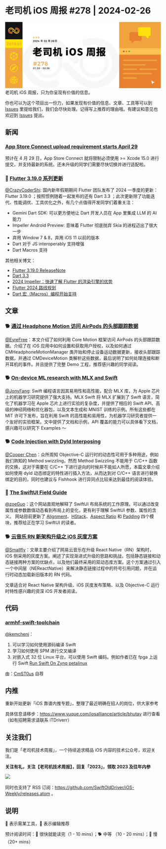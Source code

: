 # 老司机 iOS 周报 #278 | 2024-02-26

![ios-weekly](https://github.com/SwiftOldDriver/iOS-Weekly/blob/master/assets/weekly-header/278.jpg?raw=true)
老司机 iOS 周报，只为你呈现有价值的信息。

你也可以为这个项目出一份力，如果发现有价值的信息、文章、工具等可以到 [Issues](https://github.com/SwiftOldDriver/iOS-Weekly/issues) 里提给我们，我们会尽快处理。记得写上推荐的理由哦。有建议和意见也欢迎到 [Issues](https://github.com/SwiftOldDriver/iOS-Weekly/issues) 提出。

## 新闻

### [App Store Connect upload requirement starts April 29](https://developer.apple.com/news/?id=fxu2qp7b)

预计在 4 月 29 日，App Store Connect 就将限制必须使用 >= Xcode 15.0 进行提交，并支持最新的系统。还未升级的同学们需要尽快切换并进行适配啦。

### 🐢 [Flutter 3.19.0 系列更新](https://mp.weixin.qq.com/s/JRdT4vJutvNZ66uqqjYEPg)

[@CrazyCoderShi](https://github.com/CrazyCoderShi): 国内新年假期期间 Flutter 团队发布了 2024 一季度的更新：Flutter 3.19.0 ；按照惯例随着一起发布的还有 Dart 3.3 ；此次更新除了功能迭代、性能调优、工具优化之外，有几个点值得开发同学们着重关注：

- Gemini Dart SDK: 可以更方便地让 Dart 开发人员在 App 里集成 LLM 的 AI 能力
- Impeller Android Preview: 意味着 Flutter 彻底抛弃 Skia 的进程迈出了很大一步
- 弃用 Window 7 & 8，弃用 iOS 11 以前的版本
- Dart 对于 JS interoperably 支持增强
- Dart Macros 支持

其他相关博文：
- [Flutter 3.19.0 ReleaseNote](https://medium.com/flutter/whats-new-in-flutter-3-19-58b1aae242d2)
- [Dart 3.3](https://mp.weixin.qq.com/s?__biz=Mzg3NTA3MDIxOA==&mid=2247491174&idx=2&sn=b6c236e48e2f5d0032387293f7e90bb6&chksm=cec64803f9b1c1159f6d720883df2ff202ab52cb8820682a65bc4ce6aba1a9488f33f18fae61&cur_album_id=1968809591672979459&scene=189#wechat_redirect)
- [2024 Impeller：快速了解 Flutter 的渲染引擎的优势](https://mp.weixin.qq.com/s?__biz=Mzg3NTA3MDIxOA==&mid=2247491190&idx=1&sn=dcb726e2ace120fb2285e82a5befb007&chksm=cfbf4d3126192986e2bb5255ee55f4b5fff1a3e2949b15321b3ea264929aedec30dc76fda824&scene=132&exptype=timeline_recommend_article_extendread_samebiz&show_related_article=1&subscene=189&scene=132#wechat_redirect)
- [Flutter 2024 路线规划](https://mp.weixin.qq.com/s?__biz=Mzg3NTA3MDIxOA==&mid=2247491174&idx=1&sn=5ceb5e8fce90f11dc051a9305d4ed109&chksm=cec64803f9b1c1154cd1a684a34d03e0189e9e85bbdf8f67983ea3940c4ecf8dd062de1347ac&cur_album_id=1968809591672979459&scene=189#wechat_redirect)
- [Dart 宏（Macros）编程开始支持](https://mp.weixin.qq.com/s/WoamljZJeNN9huMdIb_Ycw)

## 文章

### 🐕 [通过 Headphone Motion 访问 AirPods 的头部跟踪数据](https://github.com/LLLLLayer/Headphone-Motion)

[@EyreFree](https://github.com/EyreFree)：本文介绍了如何利用 Core Motion 框架访问 AirPods 的头部跟踪数据。介绍了在 iOS 应用中如何设置和获取用户授权，以及如何通过 CMHeadphoneMotionManager 类开始和停止设备运动数据更新，接收头部跟踪数据，并通过 CMDeviceMotion 类解析这些数据，最后说明了如何处理连接和断开耳机的事件。并且提供了完整 Demo 工程，推荐感兴趣的同学阅读。

### 🐕 [On-device ML research with MLX and Swift](https://www.swift.org/blog/mlx-swift/)

[@JonyFang](https://github.com/JonyFang): Swift 编程语言因其易用性和高性能，配合 MLX 库，为 Apple 芯片上的机器学习研究提供了强大支持。MLX Swift 将 MLX 扩展到了 Swift 语言，简化了机器学习在 Apple 芯片上进行实验的复杂度，并提供了相应的 Swift API、高级的神经网络和优化器包，以及文本生成和 MNIST 训练的示例。所有这些都在 MIT 许可下发布，旨在利用 Swift 的高性能和易用性，为机器学习研究者提供一个友好的实验框架。文中提供了文档和示例，API 覆盖的能力可以具体看下文档，感兴趣可以研究下 Examples ～

### 🐕 [Code Injection with Dyld Interposing](https://www.emergetools.com/blog/posts/DyldInterposing)

[@Cooper Chen](https://github.com/cjlcooper)：众所周知 Objective-C 运行时的动态性可用于多种用途，例如我们熟知的 Method swizzling，然而 Method Swizzling 不能用于 C/C++ 函数的交换，这对于需要在 C/C++ 下进行逆向的时候并不能如人所愿，本篇文章介绍如何使用 dyld 动态绑定的特性进行插入方法，从而达到对 C/C++ 语言进行替换绑定的目的，同时也建议与 Fishhook 进行异同点比较来达到最佳的阅读体验。

### 🐎 [The SwiftUI Field Guide](https://www.swiftuifieldguide.com)

[@zoeGuo](https://github.com/zoeGuo)：这个网站直观地解释了 SwiftUI 布局系统的工作原理。可以通过改变属性或参数数值动态看到布局上的变化，更有利于理解 SwiftUI 参数、属性的含义。 网站目前更新了 [Alignment](https://www.swiftuifieldguide.com/layout/alignment)、[HStack](https://www.swiftuifieldguide.com/layout/hstack)、[Aspect Ratio](https://www.swiftuifieldguide.com/layout/aspect-ratio) 和 [Padding](https://www.swiftuifieldguide.com/layout/padding) 四个模块，推荐给正在学习 SwiftUI 的读者。

### 🐕 [云音乐 RN 新架构升级之 iOS 灰度方案](https://mp.weixin.qq.com/s/jZ3wfbFf2xey8aTK16MU4A)

[@Smallfly](https://github.com/iostalks)：文章主要介绍了网易云音乐在升级 React Native（RN）架构时，iOS 侧采用的灰度方案。阐述了实现渐进式升级的思路和挑战，包括静态链接和动态链接两种方案的优缺点，以及他们最终采用的双动态库方案。这个方案通过引入一个中间层（NEReactNative）来解决静态链接过程中的符号引用问题，并在运行时动态加载新旧版本的 RN 代码。

文章适合对 React Native 架构升级、iOS 灰度发布策略、以及 Objective-C 运行时特性感兴趣的资深 iOS 开发者阅读。

## 代码

### [armhf-swift-toolchain](https://github.com/CmST0us/armhf-swift-toolchain)

[@kemchenj](https://kemchenj.github.ion/)：
1. 可以学习如何使用源码编译 Swift
2. 学习如何使用 SPM 进行交叉编译
3. 对嵌入式 32 位 Linux 平台，可以使用 Swift 编码。例如作者已在 fpga 上运行 Swift [Run Swift On Zynq petalinux](https://forums.swift.org/t/introducing-my-armhf-swift-5-9-toolchiain/69524/2)

由：[CmST0us](https://github.com/CmST0us) 自荐

## 内推

重新开始更新「iOS 靠谱内推专题」，整理了最近明确在招人的岗位，供大家参考

具体信息请移步：https://www.yuque.com/iosalliance/article/bhutav 进行查看（如有招聘需求请联系 iTDriverr）

## 关注我们

我们是「老司机技术周报」，一个持续追求精品 iOS 内容的技术公众号，欢迎关注。

**关注有礼，关注【老司机技术周报】，回复「2023」，领取 2023 及往年内参**

![](https://github.com/SwiftOldDriver/iOS-Weekly/blob/master/assets/qrcode_for_wechat.jpg?raw=true)

同时也支持了 RSS 订阅：https://github.com/SwiftOldDriver/iOS-Weekly/releases.atom 。

## 说明

🚧 表示需某工具，🌟 表示编辑推荐

预计阅读时间：🐎 很快就能读完（1 - 10 mins）；🐕 中等 （10 - 20 mins）；🐢 慢（20+ mins）
